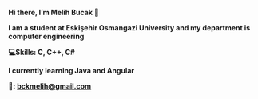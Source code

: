 <b> Hi there, I’m Melih Bucak 👋 

I am a student at Eskişehir Osmangazi University and my department is computer engineering

💻Skills: C, C++, C#
  
I currently learning Java and Angular

📧: bckmelih@gmail.com

<!---
melihbucak/melihbucak is a ✨ special ✨ repository because its `README.md` (this file) appears on your GitHub profile.
You can click the Preview link to take a look at your changes.
--->
